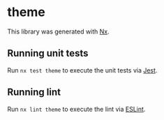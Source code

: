 # theme

This library was generated with [Nx](https://nx.dev).

## Running unit tests

Run `nx test theme` to execute the unit tests via [Jest](https://jestjs.io).

## Running lint

Run `nx lint theme` to execute the lint via [ESLint](https://eslint.org/).
